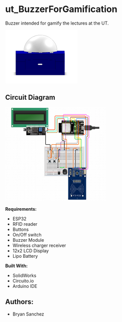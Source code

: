 # ut_BuzzerForGamification
Buzzer intended for gamify the lectures at the UT.

<img src="Test.png"  width="230" height="170">

## Circuit Diagram
<img src="CircuitDiagram.png"  width="320" height="300">

**Requirements:**
- ESP32
- RFID reader
- Buttons
- On/Off switch
- Buzzer Module
- Wireless charger receiver
- 12x2 LCD Display
- Lipo Battery

**Built With:**

- SolidWorks
- Circuito.io
- Arduino IDE

## Authors:

- Bryan Sanchez

